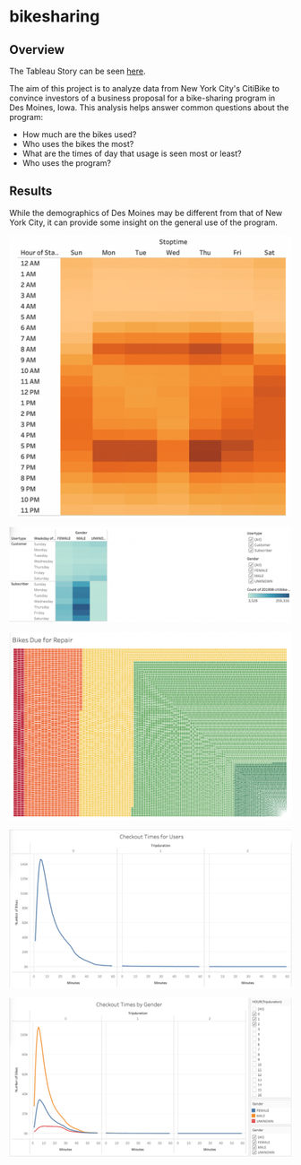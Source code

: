 # bikesharing

## Overview
The Tableau Story can be seen [here](https://public.tableau.com/app/profile/luis.eduardo.leal/viz/NYCCitiBike_16538458102470/Story1).

The aim of this project is to analyze data from New York City's CitiBike to convince investors of a business proposal for a bike-sharing program in Des Moines, Iowa. This analysis helps answer common questions about the program: 
  
  * How much are the bikes used?
  * Who uses the bikes the most?
  * What are the times of day that usage is seen most or least?
  * Who uses the program?

## Results

While the demographics of Des Moines may be different from that of New York City, it can provide some insight on the general use of the program.

![](/images/commute_times.png)

![](/images/user_trips_weekday.png)

![](/images/bikes_due_repair.png)

![](/images/checkout_times_users.png)

![](/images/checkout_times_gender.png)
